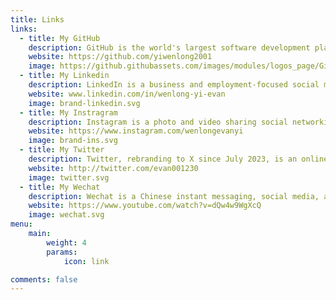```yaml
---
title: Links
links:
  - title: My GitHub
    description: GitHub is the world's largest software development platform.
    website: https://github.com/yiwenlong2001
    image: https://github.githubassets.com/images/modules/logos_page/GitHub-Mark.png
  - title: My Linkedin
    description: LinkedIn is a business and employment-focused social media platform that works through websites and mobile apps.
    website: www.linkedin.com/in/wenlong-yi-evan
    image: brand-linkedin.svg
  - title: My Instragram
    description: Instagram is a photo and video sharing social networking service owned by American company Meta Platforms.
    website: https://www.instagram.com/wenlongevanyi
    image: brand-ins.svg
  - title: My Twitter
    description: Twitter, rebranding to X since July 2023, is an online social media and social networking service operated by the American company X Corp.
    website: http://twitter.com/evan001230
    image: twitter.svg
  - title: My Wechat
    description: Wechat is a Chinese instant messaging, social media, and mobile payment app developed by Tencent.
    website: https://www.youtube.com/watch?v=dQw4w9WgXcQ
    image: wechat.svg
menu:
    main: 
        weight: 4
        params:
            icon: link

comments: false
---
```

